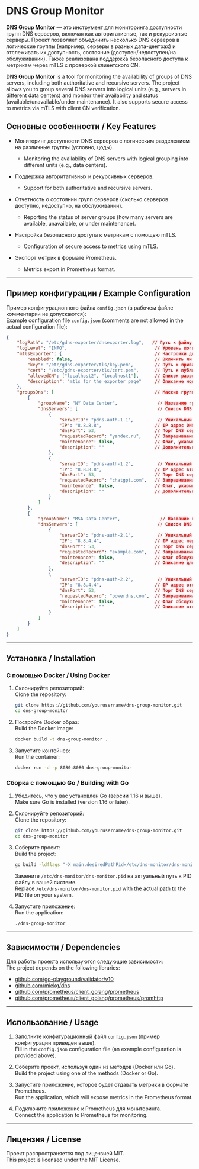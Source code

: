 # DNS Group Monitor

**DNS Group Monitor** — это инструмент для мониторинга доступности групп DNS серверов, включая как авторитативные, так и рекурсивные серверы. Проект позволяет объединить несколько DNS серверов в логические группы (например, серверы в разных дата-центрах) и отслеживать их доступность, состояние (доступен/недоступен/на обслуживании). Также реализована поддержка безопасного доступа к метрикам через mTLS с проверкой клиентского CN.

**DNS Group Monitor** is a tool for monitoring the availability of groups of DNS servers, including both authoritative and recursive servers. The project allows you to group several DNS servers into logical units (e.g., servers in different data centers) and monitor their availability and status (available/unavailable/under maintenance). It also supports secure access to metrics via mTLS with client CN verification.

## Основные особенности / Key Features

- Мониторинг доступности DNS серверов с логическим разделением на различные группы (условно, цоды).  
  - Monitoring the availability of DNS servers with logical grouping into different units (e.g., data centers).
  
- Поддержка авторитативных и рекурсивных серверов.  
  - Support for both authoritative and recursive servers.

- Отчетность о состоянии групп серверов (сколько серверов доступно, недоступно, на обслуживании).  
  - Reporting the status of server groups (how many servers are available, unavailable, or under maintenance).

- Настройка безопасного доступа к метрикам с помощью mTLS.  
  - Configuration of secure access to metrics using mTLS.

- Экспорт метрик в формате Prometheus.  
  - Metrics export in Prometheus format.

---

## Пример конфигурации / Example Configuration

Пример конфигурационного файла `config.json` (в рабочем файле комментарии не допускаются):  
Example configuration file `config.json` (comments are not allowed in the actual configuration file):

```json
{
    "logPath": "/etc/gdns-exporter/dnsexporter.log",   // Путь к файлу логов, где будут сохраняться логи работы приложения.  
    "logLevel": "INFO",                                 // Уровень логирования. Может быть: "DEBUG", "INFO", "WARN", "ERROR".  
    "mtlsExporter": {                                   // Настройки для mTLS (двусторонняя TLS аутентификация).  
        "enabled": false,                               // Включить ли mTLS для экспорта метрик. Если true, будет использоваться TLS с проверкой клиентского сертификата.  
        "key": "/etc/gdns-exporter/tls/key.pem",        // Путь к приватному ключу сервера для mTLS.  
        "cert": "/etc/gdns-exporter/tls/cert.pem",      // Путь к публичному сертификату сервера для mTLS.  
        "allowedCN": ["localhost2", "localhost1"],      // Список разрешённых значений CN (Common Name) для клиентских сертификатов. Если mTLS включен, то только клиенты с указанным CN смогут подключиться.  
        "description": "mtls for the exporter page"     // Описание модуля mTLS для экспорта метрик.  
    },  
    "groupsDns": [                                      // Массив групп DNS серверов. Каждая группа содержит несколько серверов DNS.  
        {
            "groupName": "NY Data Center",               // Название группы DNS серверов (например, для группы серверов в определённом дата-центре).  
            "dnsServers": [                              // Список DNS серверов в этой группе.  
                {
                    "serverID": "pdns-auth-1.1",         // Уникальный идентификатор сервера в группе.  
                    "IP": "8.8.8.8",                    // IP адрес DNS сервера.  
                    "dnsPort": 53,                      // Порт DNS сервера (обычно 53).  
                    "requestedRecord": "yandex.ru",     // Запрашиваемая запись (например, для проверки доступности этого DNS сервера).  
                    "maintenance": false,               // Флаг, указывающий, находится ли сервер в обслуживании. Если true, то сервер не проверяется на доступность.  
                    "description": ""                   // Дополнительное описание сервера.  
                },
                {
                    "serverID": "pdns-auth-1.2",         // Уникальный идентификатор для другого сервера.  
                    "IP": "8.8.8.8",                    // IP адрес второго DNS сервера.  
                    "dnsPort": 53,                      // Порт DNS сервера.  
                    "requestedRecord": "chatgpt.com",   // Запрашиваемая запись для второго сервера.  
                    "maintenance": false,               // Флаг, указывающий, находится ли сервер в обслуживании.  
                    "description": ""                   // Дополнительное описание второго сервера.  
                }
            ]
        },
        {
            "groupName": "MSA Data Center",               // Название второй группы DNS серверов (например, для другой локации или дата-центра).  
            "dnsServers": [                              // Список DNS серверов для этой группы.  
                {
                    "serverID": "pdns-auth-2.1",         // Уникальный идентификатор первого сервера в группе.  
                    "IP": "8.8.4.4",                    // IP адрес первого DNS сервера.  
                    "dnsPort": 53,                      // Порт DNS сервера.  
                    "requestedRecord": "example.com",   // Запрашиваемая запись для первого сервера.  
                    "maintenance": false,               // Флаг обслуживания для первого сервера.  
                    "description": ""                   // Описание для первого сервера.  
                },
                {
                    "serverID": "pdns-auth-2.2",         // Уникальный идентификатор второго сервера.  
                    "IP": "8.8.4.4",                    // IP адрес второго DNS сервера.  
                    "dnsPort": 53,                      // Порт DNS сервера.  
                    "requestedRecord": "powerdns.com",  // Запрашиваемая запись для второго сервера.  
                    "maintenance": false,               // Флаг обслуживания для второго сервера.  
                    "description": ""                   // Описание второго сервера.  
                }
            ]
        }
    ]
}
```

---

## Установка / Installation

### С помощью Docker / Using Docker

1. Склонируйте репозиторий:  
    Clone the repository:
    ```bash
    git clone https://github.com/yourusername/dns-group-monitor.git
    cd dns-group-monitor
    ```

2. Постройте Docker образ:  
    Build the Docker image:
    ```bash
    docker build -t dns-group-monitor .
    ```

3. Запустите контейнер:  
    Run the container:
    ```bash
    docker run -d -p 8080:8080 dns-group-monitor
    ```

### Сборка с помощью Go / Building with Go

1. Убедитесь, что у вас установлен Go (версии 1.16 и выше).  
    Make sure Go is installed (version 1.16 or later).

2. Склонируйте репозиторий:  
    Clone the repository:
    ```bash
    git clone https://github.com/yourusername/dns-group-monitor.git
    cd dns-group-monitor
    ```

3. Соберите проект:  
    Build the project:
    ```bash
    go build -ldflags "-X main.desiredPathPid=/etc/dns-monitor/dns-monitor.pid" cmd/pdns/main.go
    ```

    Замените `/etc/dns-monitor/dns-monitor.pid` на актуальный путь к PID файлу в вашей системе.  
    Replace `/etc/dns-monitor/dns-monitor.pid` with the actual path to the PID file on your system.

4. Запустите приложение:  
    Run the application:
    ```bash
    ./dns-group-monitor
    ```

---

## Зависимости / Dependencies

Для работы проекта используются следующие зависимости:  
The project depends on the following libraries:

- [github.com/go-playground/validator/v10](https://github.com/go-playground/validator)
- [github.com/miekg/dns](https://github.com/miekg/dns)
- [github.com/prometheus/client_golang/prometheus](https://github.com/prometheus/client_golang/prometheus)
- [github.com/prometheus/client_golang/prometheus/promhttp](https://github.com/prometheus/client_golang/prometheus/promhttp)

---

## Использование / Usage

1. Заполните конфигурационный файл `config.json` (пример конфигурации приведен выше).  
   Fill in the `config.json` configuration file (an example configuration is provided above).
   
2. Соберите проект, используя один из методов (Docker или Go).  
   Build the project using one of the methods (Docker or Go).
   
3. Запустите приложение, которое будет отдавать метрики в формате Prometheus.  
   Run the application, which will expose metrics in the Prometheus format.
   
4. Подключите приложение к Prometheus для мониторинга.  
   Connect the application to Prometheus for monitoring.

---

## Лицензия / License

Проект распространяется под лицензией MIT.  
This project is licensed under the MIT License.

